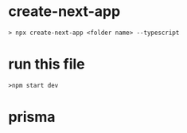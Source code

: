 # create-next-app

```
> npx create-next-app <folder name> --typescript
```

# run this file

```
>npm start dev
```

# prisma
